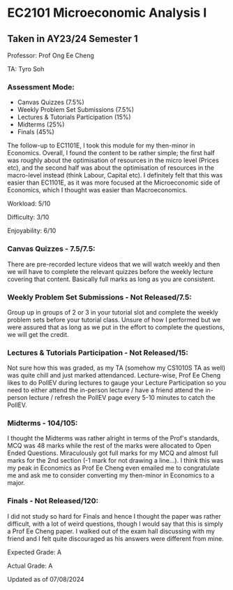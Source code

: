 # EC2101 Microeconomic Analysis I
## Taken in AY23/24 Semester 1

Professor: Prof Ong Ee Cheng

TA: Tyro Soh

### Assessment Mode:
- Canvas Quizzes (7.5%)
- Weekly Problem Set Submissions (7.5%)
- Lectures & Tutorials Participation (15%)
- Midterms (25%)
- Finals (45%)

The follow-up to EC1101E, I took this module for my then-minor in Economics. Overall, I found the content to be rather simple; the first half was roughly about the optimisation of resources in the micro level (Prices etc), and the second half was about the optimisation of resources in the macro-level instead (think Labour, Capital etc). I definitely felt that this was easier than EC1101E, as it was more focused at the Microeconomic side of Economics, which I thought was easier than Macroeconomics.

Workload: 5/10

Difficulty: 3/10

Enjoyability: 6/10

### Canvas Quizzes - 7.5/7.5:
There are pre-recorded lecture videos that we will watch weekly and then we will have to complete the relevant quizzes before the weekly lecture covering that content. Basically full marks as long as you are consistent. 

### Weekly Problem Set Submissions - Not Released/7.5:
Group up in groups of 2 or 3 in your tutorial slot and complete the weekly problem sets before your tutorial class. Unsure of how I performed but we were assured that as long as we put in the effort to complete the questions, we will get the credit.

### Lectures & Tutorials Participation - Not Released/15:
Not sure how this was graded, as my TA (somehow my CS1010S TA as well) was quite chill and just marked attendanced. Lecture-wise, Prof Ee Cheng likes to do PollEV during lectures to gauge your Lecture Participation so you need to either attend the in-person lecture / have a friend attend the in-person lecture / refresh the PollEV page every 5-10 minutes to catch the PollEV.

### Midterms - 104/105:
I thought the Midterms was rather alright in terms of the Prof's standards, MCQ was 48 marks while the rest of the marks were allocated to Open Ended Questions. Miraculously got full marks for my MCQ and almost full marks for the 2nd section (-1 mark for not drawing a line...). I think this was my peak in Economics as Prof Ee Cheng even emailed me to congratulate me and ask me to consider converting my then-minor in Economics to a major.

### Finals - Not Released/120:
I did not study so hard for Finals and hence I thought the paper was rather difficult, with a lot of weird questions, though I would say that this is simply a Prof Ee Cheng paper. I walked out of the exam hall discussing with my friend and I felt quite discouraged as his answers were different from mine.

Expected Grade: A

Actual Grade: A

Updated as of 07/08/2024
